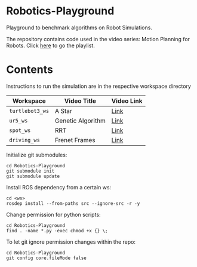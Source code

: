 # Robotics-Playground
Playground to benchmark algorithms on Robot Simulations.

The repository contains code used in the video series: Motion Planning for Robots. Click [here](https://youtube.com/playlist?list=PL0sla3wvhSnYNAyp0-OQmTMyO2POZRSe-) to go the playlist.

# Contents

Instructions to run the simulation are in the respective workspace directory

| Workspace      | Video Title | Video Link | 
| ----------- | ----------- | ----------- |
| `turtlebot3_ws`      | A Star | [Link](https://youtu.be/nbaSzCnmyec) |
| `ur5_ws`   | Genetic Algorithm | [Link](https://youtu.be/RMHcwaTtvLg) |
| `spot_ws`  | RRT | [Link](https://youtu.be/_KD_2IsWslM) |
| `driving_ws` | Frenet Frames | [Link](https://youtu.be/DhP3jiC9YX0) |

Initialize git submodules:

    cd Robotics-Playground
    git submodule init
    git submodule update
    
Install ROS dependency from a certain ws:

    cd <ws>
    rosdep install --from-paths src --ignore-src -r -y

Change permission for python scripts:

    cd Robotics-Playground
    find . -name *.py -exec chmod +x {} \;
    
To let git ignore permission changes within the repo:

    cd Robotics-Playground
    git config core.fileMode false
